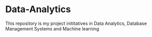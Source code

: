 # Data-Analytics
This repository is my project inititatives in Data Analytics, Database Management Systems and Machine learning
